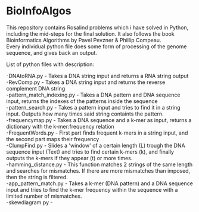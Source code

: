 # BioInfoAlgos

This repository contains Rosalind problems which i have solved in Python, including the mid-steps for the final solution. It also follows the book Bioinformatics Algorithms by Pavel Pevzner & Phillip Compeau. <br />
Every individual python file does some form of processing of the genome sequence, and gives back an output.

List of python files with description:

-DNAtoRNA.py - Takes a DNA string input and returns a RNA string output <br />
-RevComp.py - Takes a DNA string input and returns the reverse complement DNA string <br />
-pattern_match_indexing.py - Takes a DNA pattern and DNA sequence input, returns the indexes of the patterns inside the sequence <br />
-pattern_search.py - Takes a pattern input and tries to find it in a string input. Outputs how many times said string containts the pattern. <br />
-frequencymap.py - Takes a DNA sequence and a k-mer as input, returns a dictionary with the k-mer:frequency relation <br />
-FrequentWords.py - First part finds frequent k-mers in a string input, and the second part maps their frequency <br />
-ClumpFind.py - Slides a 'window' of a certain length (L) trough the DNA sequence input (Text) and tries to find certain k-mers (k), and finally outputs the k-mers if they appear (t) or more times. <br />
-hamming_distance.py - This function matches 2 strings of the same length and searches for mismatches. If there are more mismatches than imposed, then the string is filtered. <br />
-app_pattern_match.py - Takes a k-mer (DNA pattern) and a DNA sequence input and tries to find the k-mer frequency within the sequence with a limited number of mismatches. <br />
-skewdiagram.py - 
